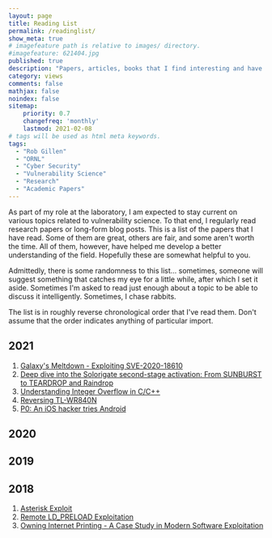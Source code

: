 ```yaml
---
layout: page
title: Reading List
permalink: /readinglist/
show_meta: true
# imagefeature path is relative to images/ directory.
#imagefeature: 621404.jpg
published: true
description: "Papers, articles, books that I find interesting and have been reading recently"
category: views
comments: false
mathjax: false
noindex: false
sitemap:
    priority: 0.7
    changefreq: 'monthly'
    lastmod: 2021-02-08
# tags will be used as html meta keywords.
tags:
  - "Rob Gillen"
  - "ORNL"
  - "Cyber Security"
  - "Vulnerability Science"
  - "Research"
  - "Academic Papers"
---
```


As part of my role at the laboratory, I am expected to stay current on various topics related to vulnerability science. To that end, I regularly read research papers or long-form blog posts. This is a list of the papers that I have read. Some of them are great, others are fair, and some aren't worth the time. All of them, however, have helped me develop a better understanding of the field. Hopefully these are somewhat helpful to you. 

Admittedly, there is some randomness to this list... sometimes, someone will suggest something that catches my eye for a little while, after which I set it aside. Sometimes I'm asked to read just enough about a topic to be able to discuss it intelligently. Sometimes, I chase rabbits. 

The list is in roughly reverse chronological order that I've read them. Don't assume that the order indicates anything of particular import.


## 2021

1. [Galaxy's Meltdown - Exploiting SVE-2020-18610](https://github.com/vngkv123/articles/blob/main/Galaxy's%20Meltdown%20-%20Exploiting%20SVE-2020-18610.md)
1. [Deep dive into the Solorigate second-stage activation: From SUNBURST to TEARDROP and Raindrop](https://www.microsoft.com/security/blog/2021/01/20/deep-dive-into-the-solorigate-second-stage-activation-from-sunburst-to-teardrop-and-raindrop/)
1. [Understanding Integer Overflow in C/C++](https://www.cs.utah.edu/~regehr/papers/overflow12.pdf)
1. [Reversing TL-WR840N](https://therealunicornsecurity.github.io/TPLink/)
1. [P0: An iOS hacker tries Android](https://googleprojectzero.blogspot.com/2020/12/an-ios-hacker-tries-android.html)


## 2020


## 2019


## 2018

1. [Asterisk Exploit](https://blog.exodusintel.com/tag/asterisk-exploit/)
1. [Remote LD_PRELOAD Exploitation](https://www.elttam.com/blog/goahead/)
1. [Owning Internet Printing - A Case Study in Modern Software Exploitation](https://googleprojectzero.blogspot.com/2015/06/owning-internet-printing-case-study-in.html)